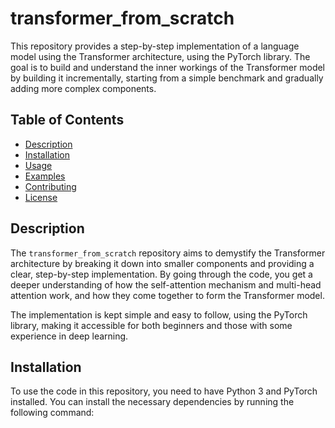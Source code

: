 # transformer_from_scratch

This repository provides a step-by-step implementation of a language model using the Transformer architecture, using the PyTorch library. The goal is to build and understand the inner workings of the Transformer model by building it incrementally, starting from a simple benchmark and gradually adding more complex components.

## Table of Contents

- [Description](#description)
- [Installation](#installation)
- [Usage](#usage)
- [Examples](#examples)
- [Contributing](#contributing)
- [License](#license)

## Description

The `transformer_from_scratch` repository aims to demystify the Transformer architecture by breaking it down into smaller components and providing a clear, step-by-step implementation. By going through the code, you get a deeper understanding of how the self-attention mechanism and multi-head attention work, and how they come together to form the Transformer model.

The implementation is kept simple and easy to follow, using the PyTorch library, making it accessible for both beginners and those with some experience in deep learning.

## Installation

To use the code in this repository, you need to have Python 3 and PyTorch installed. You can install the necessary dependencies by running the following command:

